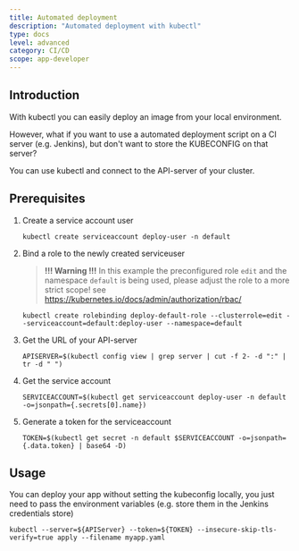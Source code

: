 ```yaml
---
title: Automated deployment
description: "Automated deployment with kubectl"
type: docs
level: advanced
category: CI/CD
scope: app-developer
---
```


## Introduction
With kubectl you can easily deploy an image from your local environment.

However, what if you want to use a automated deployment script on a CI server (e.g. Jenkins), but don't want to store 
the KUBECONFIG on that server?

You can use kubectl and connect to the API-server of your cluster.

## Prerequisites
1. Create a service account user
   ```
   kubectl create serviceaccount deploy-user -n default
   ```

2. Bind a role to the newly created serviceuser
   > **!!! Warning !!!** In this example the preconfigured role `edit` and the namespace `default` is being used, please adjust the role to a more strict scope! see https://kubernetes.io/docs/admin/authorization/rbac/
   ```
   kubectl create rolebinding deploy-default-role --clusterrole=edit --serviceaccount=default:deploy-user --namespace=default
   ```

3. Get the URL of your API-server
   ```
   APISERVER=$(kubectl config view | grep server | cut -f 2- -d ":" | tr -d " ")
   ```

4. Get the service account
   ```
   SERVICEACCOUNT=$(kubectl get serviceaccount deploy-user -n default -o=jsonpath={.secrets[0].name})
   ```

5. Generate a token for the serviceaccount
   ```
   TOKEN=$(kubectl get secret -n default $SERVICEACCOUNT -o=jsonpath={.data.token} | base64 -D)
   ```

## Usage
You can deploy your app without setting the kubeconfig locally, you just need to pass the environment variables (e.g. store them in the Jenkins credentials store)
  ```
  kubectl --server=${APIServer} --token=${TOKEN} --insecure-skip-tls-verify=true apply --filename myapp.yaml
  ```
